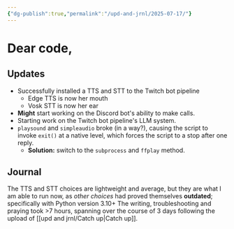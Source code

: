 ```yaml
---
{"dg-publish":true,"permalink":"/upd-and-jrnl/2025-07-17/"}
---
```


# Dear code,
## Updates
- Successfully installed a TTS and STT to the Twitch bot pipeline
	- Edge TTS is now her mouth
	- Vosk STT is now her ear
- **Might** start working on the Discord bot's ability to make calls.
- Starting work on the Twitch bot pipeline's LLM system.
- `playsound` and `simpleaudio` broke (in a way?), causing the script to invoke `exit()` at a native level, which forces the script to a stop after one reply.
	- **Solution:** switch to the `subprocess` and `ffplay` method.
## Journal
The TTS and STT choices are lightweight and average, but they are what I am able to run now, as *other choices* had proved themselves **outdated**; specifically with Python version 3.10+
The writing, troubleshooting and praying took >7 hours, spanning over the course of 3 days following the upload of [[upd and jrnl/Catch up\|Catch up]].